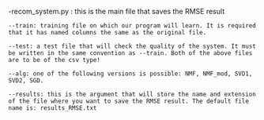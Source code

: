 -recom_system.py : this is the main file that saves the RMSE result

	--train: training file on which our program will learn. It is required that it has named columns the same as the original file.
	
	--test: a test file that will check the quality of the system. It must be written in the same convention as --train. Both of the above files are to be of the csv type!
	
	--alg: one of the following versions is possible: NMF, NMF_mod, SVD1, SVD2, SGD.
	
	--results: this is the argument that will store the name and extension of the file where you want to save the RMSE result. The default file name is: results_RMSE.txt
